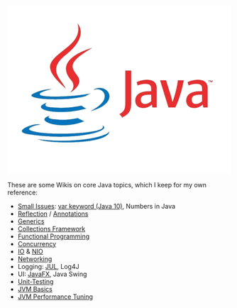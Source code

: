 <img src="../images/java03.png">

These are some Wikis on core Java topics, which I keep for my own reference:

* [Small Issues](https://github.com/StefanSchade/Java-Core-Small-Issues/wiki): 
    [var keyword (Java 10)](https://github.com/StefanSchade/Java-Core-Small-Issues/wiki/The-var-keyword-in-Java-10),
    Numbers in Java
* [Reflection](https://github.com/StefanSchade/Java-Core-Reflection/wiki) / [Annotations](https://github.com/StefanSchade/Java-Core-Annotations/wiki)
* [Generics](https://github.com/StefanSchade/Java-Core-Generics/wiki)
* [Collections Framework](https://github.com/StefanSchade/Java-Core-Collection/wiki)
* [Functional Programming](https://github.com/StefanSchade/Java-Core-Functional-Programing/wiki)
* [Concurrency](https://github.com/StefanSchade/Java-Core-Concurrency/wiki)
* [IO](https://github.com/StefanSchade/Java-Core-IO/wiki) & [NIO](https://github.com/StefanSchade/Java-Core-NIO/wiki) 
* [Networking](https://github.com/StefanSchade/Java-Core-Networking/wiki)
* Logging: [JUL](https://github.com/StefanSchade/Java-Logging-JUL/wiki), Log4J
* UI: [JavaFX](https://github.com/StefanSchade/Java-UI-FX/wiki), Java Swing
* [Unit-Testing](https://github.com/StefanSchade/Java-Unit-Testing/wiki)
* [JVM Basics](https://github.com/StefanSchade/Java-Core-JVM-Basics/wiki)
* [JVM Performance Tuning](https://github.com/StefanSchade/Java-Core-JVM-Performance/wiki)

    